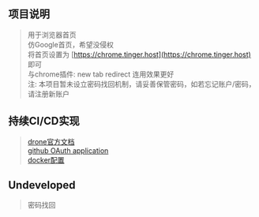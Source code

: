 ## 项目说明
> 用于浏览器首页  
> 仿Google首页，希望没侵权  
> 将首页设置为 [https://chrome.tinger.host](https://chrome.tinger.host) 即可  
> 与chrome插件: new tab redirect 连用效果更好  
> 注: 本项目暂未设立密码找回机制，请妥善保管密码，如若忘记账户/密码，请注册新账户  

## 持续CI/CD实现
> [drone官方文档](https://docs.drone.io/)  
> [github OAuth application](https://github.com/settings/applications/new)  
> [docker配置](https://www.runoob.com/docker/docker-compose.html)  

## Undeveloped
> 密码找回 